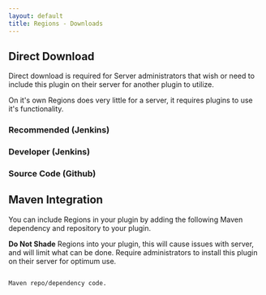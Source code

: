 ```yaml
---
layout: default
title: Regions - Downloads
---
```


## Direct Download
Direct download is required for Server administrators that wish or need to include this plugin on their server for another
plugin to utilize.

On it's own Regions does very little for a server, it requires plugins to use it's functionality.

### Recommended (Jenkins)

### Developer (Jenkins)

### Source Code (Github)

## Maven Integration
You can include Regions in your plugin by adding the following Maven dependency and repository to your plugin.

**Do Not Shade** Regions into your plugin, this will cause issues with server, and will limit what can be done. Require administrators to install this plugin on their server for optimum use.

<pre><code>
Maven repo/dependency code.
</code></pre>
